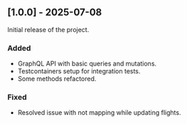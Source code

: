 ## [1.0.0] - 2025-07-08

Initial release of the project.

### Added
- GraphQL API with basic queries and mutations.
- Testcontainers setup for integration tests.
- Some methods refactored.

### Fixed
- Resolved issue with not mapping while updating flights.